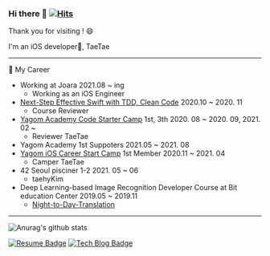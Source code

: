 ### Hi there 👋 [![Hits](https://hits.seeyoufarm.com/api/count/incr/badge.svg?url=https%3A%2F%2Fgithub.com%2Fuuu1101&count_bg=%2379C83D&title_bg=%23555555&icon=&icon_color=%23E7E7E7&title=hits&edge_flat=false)](https://hits.seeyoufarm.com)


Thank you for visiting ! 😄   

 I'm an iOS developer📱, TaeTae 

---
💼 My Career 
 - Working at Joara 2021.08 ~ ing
   - Working as an iOS Engineer
 - [Next-Step Effective Swift with TDD, Clean Code](https://github.com/next-step?q=swift&type=all&language=&sort=) 2020.10 ~ 2020. 11
   - Course Reviewer
 - [Yagom Academy Code Starter Camp](https://www.yagom-academy.kr/camp/code-starter) 1st, 3th 2020. 08 ~ 2020. 09, 2021. 02 ~
   - Reviewer TaeTae
 - Yagom Academy 1st Suppoters 2021.05 ~ 2021. 08
 - [Yagom iOS Career Start Camp](https://www.yagom-academy.kr/about) 1st Member 2020.11 ~ 2021. 04
   - Camper TaeTae
 - 42 Seoul pisciner 1-2 2021. 05 ~ 06
   - taehyKim
 - Deep Learning-based Image Recognition Developer Course at Bit education Center 2019.05 ~ 2019.11
   - [Night-to-Day-Translation](https://gitlab.com/deeva/Night-to-Day-Image-translation)  
 
 ---
 ![Anurag's github stats](https://github-readme-stats.vercel.app/api?username=uuu1101) 
<!--
**uuu1101/uuu1101** is a ✨ _special_ ✨ repository because its `README.md` (this file) appears on your GitHub profile.

Here are some ideas to get you started:


 
- 🔭 I’m currently working on ...
- 🌱 I’m currently learning ...
- 👯 I’m looking to collaborate on ...
- 🤔 I’m looking for help with ...
- 💬 Ask me about ...
- 📫 How to reach me: ...
- 😄 Pronouns: ...
- ⚡ Fun fact: ...
-->

[![Resume Badge](https://img.shields.io/badge/-Resume-black?logo=notion&logoColor=white?style=flat&link=https://www.notion.so/a3c307a112f244bf8840418ba6aa4162)](https://www.notion.so/a3c307a112f244bf8840418ba6aa4162)
[![Tech Blog Badge](https://img.shields.io/badge/T-Tistory-lightgrey?style=flat&llogo=Telegraph&logoColor=white&link=https://taetae-dev.tistory.com/)](https://taetae-dev.tistory.com/)
